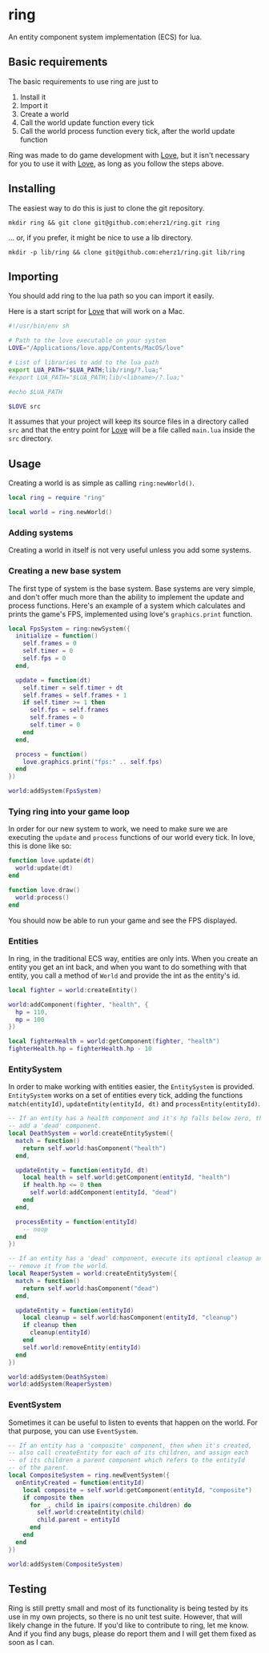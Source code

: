 # ring

An entity component system implementation (ECS) for lua.

## Basic requirements

The basic requirements to use ring are just to

1. Install it
2. Import it
3. Create a world
4. Call the world update function every tick
5. Call the world process function every tick, after the world update function

Ring was made to do game development with [Love](https://love2d.org/), but it
isn't necessary for you to use it with [Love](https://love2d.org/), as long as
you follow the steps above.

## Installing

The easiest way to do this is just to clone the git repository.

`mkdir ring && git clone git@github.com:eherz1/ring.git ring`

... or, if you prefer, it might be nice to use a lib directory.

`mkdir -p lib/ring && clone git@github.com:eherz1/ring.git lib/ring`

## Importing

You should add ring to the lua path so you can import it easily.

Here is a start script for [Love](https://love2d.org/) that will work on a Mac.

```sh
#!/usr/bin/env sh

# Path to the love executable on your system
LOVE="/Applications/love.app/Contents/MacOS/love"

# List of libraries to add to the lua path
export LUA_PATH="$LUA_PATH;lib/ring/?.lua;"
#export LUA_PATH="$LUA_PATH;lib/<libname>/?.lua;"

#echo $LUA_PATH

$LOVE src
```

It assumes that your project will keep its source files in a directory called
`src` and that the entry point for [Love](https://love2d.org/) will be a file
called `main.lua` inside the `src` directory.

## Usage


Creating a world is as simple as calling `ring:newWorld()`.

```lua
local ring = require "ring"

local world = ring.newWorld()
```

### Adding systems

Creating a world in itself is not very useful unless you add some systems.

### Creating a new base system

The first type of system is the base system. Base systems are very simple, and
don't offer much more than the ability to implement the update and process
functions. Here's an example of a system which calculates and prints the game's
FPS, implemented using love's `graphics.print` function.

```lua
local FpsSystem = ring:newSystem({
  initialize = function()
    self.frames = 0
    self.timer = 0
    self.fps = 0
  end,

  update = function(dt)
    self.timer = self.timer + dt
    self.frames = self.frames + 1
    if self.timer >= 1 then
      self.fps = self.frames
      self.frames = 0
      self.timer = 0
    end
  end,

  process = function()
    love.graphics.print("fps:" .. self.fps)
  end
})

world:addSystem(FpsSystem)
```

### Tying ring into your game loop

In order for our new system to work, we need to make sure we are executing
the `update` and `process` functions of our world every tick. In love, this
is done like so:

```lua
function love.update(dt)
  world:update(dt)
end

function love.draw()
  world:process()
end
```

You should now be able to run your game and see the FPS displayed.

### Entities

In ring, in the traditional ECS way, entities are only ints. When you create an
entity you get an int back, and when you want to do something with that entity,
you call a method of `World` and provide the int as the entity's id.

```lua
local fighter = world:createEntity()

world:addComponent(fighter, "health", {
  hp = 110,
  mp = 100
})

local fighterHealth = world:getComponent(fighter, "health")
fighterHealth.hp = fighterHealth.hp - 10
```

### EntitySystem

In order to make working with entities easier, the `EntitySystem` is provided.
`EntitySystem` works on a set of entities every tick, adding the functions
`match(entityId)`, `updateEntity(entityId, dt)` and `processEntity(entityId)`.

```lua
-- If an entity has a health component and it's hp falls below zero, then
-- add a 'dead' component.
local DeathSystem = world:createEntitySystem({
  match = function()
    return self.world:hasComponent("health")
  end,

  updateEntity = function(entityId, dt)
    local health = self.world:getComponent(entityId, "health")
    if health.hp <= 0 then
      self.world:addComponent(entityId, "dead")
    end
  end,

  processEntity = function(entityId)
    -- noop
  end
})

-- If an entity has a 'dead' component, execute its optional cleanup and
-- remove it from the world.
local ReaperSystem = world:createEntitySystem({
  match = function()
    return self.world:hasComponent("dead")
  end,

  updateEntity = function(entityId)
    local cleanup = self.world:hasComponent(entityId, "cleanup")
    if cleanup then
      cleanup(entityId)
    end
    self.world:removeEntity(entityId)
  end
})

world:addSystem(DeathSystem)
world:addSystem(ReaperSystem)
```

### EventSystem

Sometimes it can be useful to listen to events that happen on the world. For
that purpose, you can use `EventSystem`.

```lua
-- If an entity has a 'composite' component, then when it's created, 
-- also call createEntity for each of its children, and assign each
-- of its children a parent component which refers to the entityId
-- of the parent.
local CompositeSystem = ring.newEventSystem({
  onEntityCreated = function(entityId)
    local composite = self.world:getComponent(entityId, "composite")
    if composite then
      for _, child in ipairs(composite.children) do
        self.world:createEntity(child)
        child.parent = entityId
      end
    end
  end
})

world:addSystem(CompositeSystem)
```

## Testing

Ring is still pretty small and most of its functionality is being tested by its
use in my own projects, so there is no unit test suite. However, that will
likely change in the future. If you'd like to contribute to ring, let me know.
And if you find any bugs, please do report them and I will get them fixed as
soon as I can.

